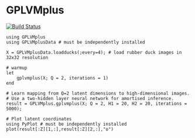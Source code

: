 # GPLVMplus

[![Build Status](https://github.com/ngiann/GPLVMplus.jl/actions/workflows/CI.yml/badge.svg?branch=main)](https://github.com/ngiann/GPLVMplus.jl/actions/workflows/CI.yml?query=branch%3Amain)


```
using GPLVMplus
using GPLVMplusData # must be independently installed

X = GPLVMplusData.loadducks(;every=4); # load rubber duck images in 32x32 resolution

# warmup
let
    gplvmplus(X; Q = 2, iterations = 1)
end

# Learn mapping from Q=2 latent dimensions to high-dimensional images.
# Use a two-hidden layer neural network for amortised inference. 
result = GPLVMplus.gplvmplus(X; Q = 2, H1 = 20, H2 = 20, iterations = 5000);

# Plot latent coordinates
using PyPlot # must be independently installed
plot(result[:Z][1,:],result[:Z][2,:],"o")
```